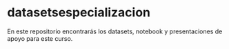 # datasetsespecializacion

En este repositorio encontrarás los datasets, notebook y presentaciones de apoyo para este curso.
